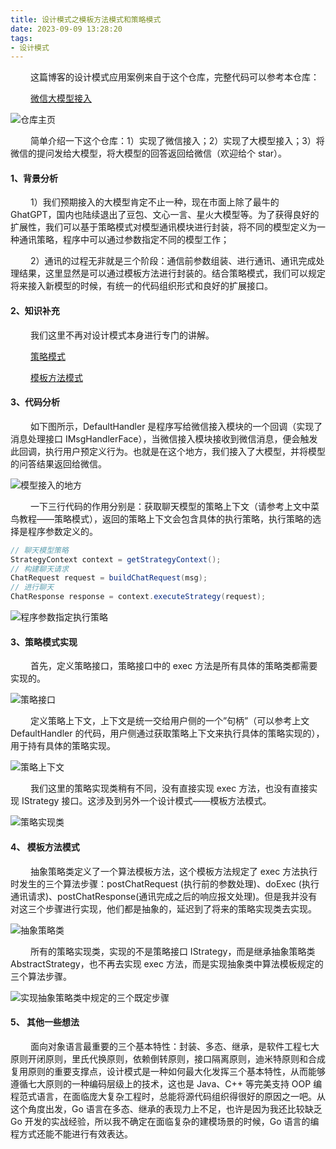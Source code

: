 ```yaml
---
title: 设计模式之模板方法模式和策略模式
date: 2023-09-09 13:28:20
tags:
- 设计模式
---
```


&ensp;&ensp;&ensp;&ensp; 这篇博客的设计模式应用案例来自于这个仓库，完整代码可以参考本仓库：

&ensp;&ensp;&ensp;&ensp; [微信大模型接入](https://github.com/3546514206/WxChatGPT)

![仓库主页](/pic/基本功/设计模式/设计模式之模板方法模式和策略模式/微信聊天仓库.png)

&ensp;&ensp;&ensp;&ensp; 简单介绍一下这个仓库：1）实现了微信接入；2）实现了大模型接入；3）将微信的提问发给大模型，将大模型的回答返回给微信（欢迎给个 star）。

#### __1、背景分析__

&ensp;&ensp;&ensp;&ensp; 1）我们预期接入的大模型肯定不止一种，现在市面上除了最牛的 GhatGPT，国内也陆续退出了豆包、文心一言、星火大模型等。为了获得良好的扩展性，我们可以基于策略模式对模型通讯模块进行封装，将不同的模型定义为一种通讯策略，程序中可以通过参数指定不同的模型工作；

&ensp;&ensp;&ensp;&ensp; 2）通讯的过程无非就是三个阶段：通信前参数组装、进行通讯、通讯完成处理结果，这里显然是可以通过模板方法进行封装的。结合策略模式，我们可以规定将来接入新模型的时候，有统一的代码组织形式和良好的扩展接口。

#### __2、知识补充__

&ensp;&ensp;&ensp;&ensp; 我们这里不再对设计模式本身进行专门的讲解。

&ensp;&ensp;&ensp;&ensp; [策略模式](https://www.runoob.com/design-pattern/strategy-pattern.html)

&ensp;&ensp;&ensp;&ensp; [模板方法模式](https://www.runoob.com/design-pattern/template-pattern.html)

#### __3、代码分析__

&ensp;&ensp;&ensp;&ensp; 如下图所示，DefaultHandler 是程序写给微信接入模块的一个回调（实现了消息处理接口 IMsgHandlerFace），当微信接入模块接收到微信消息，便会触发此回调，执行用户预定义行为。也就是在这个地方，我们接入了大模型，并将模型的问答结果返回给微信。 

![模型接入的地方](/pic/基本功/设计模式/设计模式之模板方法模式和策略模式/模型接入的地方.png)

&ensp;&ensp;&ensp;&ensp; 一下三行代码的作用分别是：获取聊天模型的策略上下文（请参考上文中菜鸟教程——策略模式），返回的策略上下文会包含具体的执行策略，执行策略的选择是程序参数定义的。

```Java
// 聊天模型策略
StrategyContext context = getStrategyContext();
// 构建聊天请求
ChatRequest request = buildChatRequest(msg);
// 进行聊天
ChatResponse response = context.executeStrategy(request);
```

![程序参数指定执行策略](/pic/基本功/设计模式/设计模式之模板方法模式和策略模式/参数指定聊天模型.png)

#### __3、策略模式实现__

&ensp;&ensp;&ensp;&ensp; 首先，定义策略接口，策略接口中的 exec 方法是所有具体的策略类都需要实现的。

![策略接口](/pic/基本功/设计模式/设计模式之模板方法模式和策略模式/策略接口.png)

&ensp;&ensp;&ensp;&ensp; 定义策略上下文，上下文是统一交给用户侧的一个”句柄”（可以参考上文 DefaultHandler 的代码，用户侧通过获取策略上下文来执行具体的策略实现的），用于持有具体的策略实现。

![策略上下文](/pic/基本功/设计模式/设计模式之模板方法模式和策略模式/策略上下文.png)

&ensp;&ensp;&ensp;&ensp; 我们这里的策略实现类稍有不同，没有直接实现 exec 方法，也没有直接实现 IStrategy 接口。这涉及到另外一个设计模式——模板方法模式。

![策略实现类](/pic/基本功/设计模式/设计模式之模板方法模式和策略模式/策略类.png)

#### __4、__ 模板方法模式

&ensp;&ensp;&ensp;&ensp; 抽象策略类定义了一个算法模板方法，这个模板方法规定了 exec 方法执行时发生的三个算法步骤：postChatRequest (执行前的参数处理)、doExec (执行通讯请求)、postChatResponse(通讯完成之后的响应报文处理)。但是我并没有对这三个步骤进行实现，他们都是抽象的，延迟到了将来的策略实现类去实现。

![抽象策略类](/pic/基本功/设计模式/设计模式之模板方法模式和策略模式/抽象策略类.jpg)



&ensp;&ensp;&ensp;&ensp; 所有的策略实现类，实现的不是策略接口 IStrategy，而是继承抽象策略类 AbstractStrategy，也不再去实现 exec 方法，而是实现抽象类中算法模板规定的三个算法步骤。

![实现抽象策略类中规定的三个既定步骤](/pic/基本功/设计模式/设计模式之模板方法模式和策略模式/实现抽象父类的模板方法.jpg)

#### __5、__ 其他一些想法

&ensp;&ensp;&ensp;&ensp; 面向对象语言最重要的三个基本特性：封装、多态、继承，是软件工程七大原则开闭原则，里氏代换原则，依赖倒转原则，接口隔离原则，迪米特原则和合成复用原则的重要支撑点，设计模式是一种如何最大化发挥三个基本特性，从而能够遵循七大原则的一种编码层级上的技术，这也是 Java、C++ 等完美支持 OOP 编程范式语言，在面临庞大复杂工程时，总能将源代码组织得很好的原因之一吧。从这个角度出发，Go 语言在多态、继承的表现力上不足，也许是因为我还比较缺乏 Go 开发的实战经验，所以我不确定在面临复杂的建模场景的时候，Go 语言的编程方式还能不能进行有效表达。